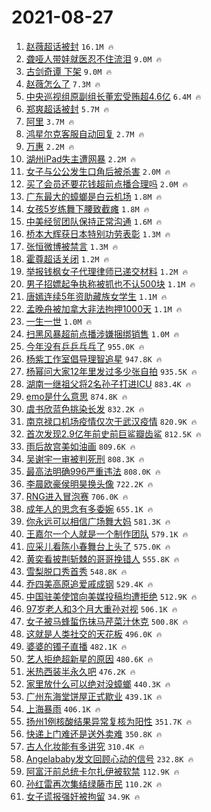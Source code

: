 # 2021-08-27

1. [赵薇超话被封](https://s.weibo.com/weibo?q=%E8%B5%B5%E8%96%87%E8%B6%85%E8%AF%9D%E8%A2%AB%E5%B0%81&Refer=top) `16.1M 🔥`
1. [聋哑人带娃就医忍不住流泪](https://s.weibo.com/weibo?q=%23%E8%81%8B%E5%93%91%E4%BA%BA%E5%B8%A6%E5%A8%83%E5%B0%B1%E5%8C%BB%E5%BF%8D%E4%B8%8D%E4%BD%8F%E6%B5%81%E6%B3%AA%23&Refer=top) `9.0M 🔥`
1. [古剑奇谭 下架](https://s.weibo.com/weibo?q=%E5%8F%A4%E5%89%91%E5%A5%87%E8%B0%AD%20%E4%B8%8B%E6%9E%B6&Refer=top) `9.0M 🔥`
1. [赵薇怎么了](https://s.weibo.com/weibo?q=%E8%B5%B5%E8%96%87%E6%80%8E%E4%B9%88%E4%BA%86&Refer=top) `7.3M 🔥`
1. [中央巡视组原副组长董宏受贿超4.6亿](https://s.weibo.com/weibo?q=%23%E4%B8%AD%E5%A4%AE%E5%B7%A1%E8%A7%86%E7%BB%84%E5%8E%9F%E5%89%AF%E7%BB%84%E9%95%BF%E8%91%A3%E5%AE%8F%E5%8F%97%E8%B4%BF%E8%B6%854.6%E4%BA%BF%23&Refer=top) `6.4M 🔥`
1. [郑爽超话被封](https://s.weibo.com/weibo?q=%23%E9%83%91%E7%88%BD%E8%B6%85%E8%AF%9D%E8%A2%AB%E5%B0%81%23&Refer=top) `5.7M 🔥`
1. [阿里](https://s.weibo.com/weibo?q=%E9%98%BF%E9%87%8C&Refer=top) `3.7M 🔥`
1. [鸿星尔克客服自动回复](https://s.weibo.com/weibo?q=%23%E9%B8%BF%E6%98%9F%E5%B0%94%E5%85%8B%E5%AE%A2%E6%9C%8D%E8%87%AA%E5%8A%A8%E5%9B%9E%E5%A4%8D%23&Refer=top) `2.7M 🔥`
1. [万惠](https://s.weibo.com/weibo?q=%E4%B8%87%E6%83%A0&Refer=top) `2.2M 🔥`
1. [湖州iPad失主遭网暴](https://s.weibo.com/weibo?q=%23%E6%B9%96%E5%B7%9EiPad%E5%A4%B1%E4%B8%BB%E9%81%AD%E7%BD%91%E6%9A%B4%23&Refer=top) `2.2M 🔥`
1. [女子与公公发生口角后被杀害](https://s.weibo.com/weibo?q=%23%E5%A5%B3%E5%AD%90%E4%B8%8E%E5%85%AC%E5%85%AC%E5%8F%91%E7%94%9F%E5%8F%A3%E8%A7%92%E5%90%8E%E8%A2%AB%E6%9D%80%E5%AE%B3%23&Refer=top) `2.0M 🔥`
1. [买了会员还要花钱超前点播合理吗](https://s.weibo.com/weibo?q=%23%E4%B9%B0%E4%BA%86%E4%BC%9A%E5%91%98%E8%BF%98%E8%A6%81%E8%8A%B1%E9%92%B1%E8%B6%85%E5%89%8D%E7%82%B9%E6%92%AD%E5%90%88%E7%90%86%E5%90%97%23&Refer=top) `2.0M 🔥`
1. [广东最大的蟑螂是白云机场](https://s.weibo.com/weibo?q=%23%E5%B9%BF%E4%B8%9C%E6%9C%80%E5%A4%A7%E7%9A%84%E8%9F%91%E8%9E%82%E6%98%AF%E7%99%BD%E4%BA%91%E6%9C%BA%E5%9C%BA%23&Refer=top) `1.8M 🔥`
1. [女孩5岁练舞下腰致截瘫](https://s.weibo.com/weibo?q=%E5%A5%B3%E5%AD%A95%E5%B2%81%E7%BB%83%E8%88%9E%E4%B8%8B%E8%85%B0%E8%87%B4%E6%88%AA%E7%98%AB&Refer=top) `1.8M 🔥`
1. [中美经贸团队保持正常沟通](https://s.weibo.com/weibo?q=%E4%B8%AD%E7%BE%8E%E7%BB%8F%E8%B4%B8%E5%9B%A2%E9%98%9F%E4%BF%9D%E6%8C%81%E6%AD%A3%E5%B8%B8%E6%B2%9F%E9%80%9A&Refer=top) `1.6M 🔥`
1. [桥本大辉获日本特别功劳表彰](https://s.weibo.com/weibo?q=%23%E6%A1%A5%E6%9C%AC%E5%A4%A7%E8%BE%89%E8%8E%B7%E6%97%A5%E6%9C%AC%E7%89%B9%E5%88%AB%E5%8A%9F%E5%8A%B3%E8%A1%A8%E5%BD%B0%23&Refer=top) `1.3M 🔥`
1. [张恒微博被禁言](https://s.weibo.com/weibo?q=%23%E5%BC%A0%E6%81%92%E5%BE%AE%E5%8D%9A%E8%A2%AB%E7%A6%81%E8%A8%80%23&Refer=top) `1.3M 🔥`
1. [霍尊超话关闭](https://s.weibo.com/weibo?q=%E9%9C%8D%E5%B0%8A%E8%B6%85%E8%AF%9D%E5%85%B3%E9%97%AD&Refer=top) `1.2M 🔥`
1. [举报钱枫女子代理律师已递交材料](https://s.weibo.com/weibo?q=%23%E4%B8%BE%E6%8A%A5%E9%92%B1%E6%9E%AB%E5%A5%B3%E5%AD%90%E4%BB%A3%E7%90%86%E5%BE%8B%E5%B8%88%E5%B7%B2%E9%80%92%E4%BA%A4%E6%9D%90%E6%96%99%23&Refer=top) `1.2M 🔥`
1. [男子招嫖起争执称被抓也不认500块](https://s.weibo.com/weibo?q=%23%E7%94%B7%E5%AD%90%E6%8B%9B%E5%AB%96%E8%B5%B7%E4%BA%89%E6%89%A7%E7%A7%B0%E8%A2%AB%E6%8A%93%E4%B9%9F%E4%B8%8D%E8%AE%A4500%E5%9D%97%23&Refer=top) `1.1M 🔥`
1. [唐嫣连续5年资助藏族女学生](https://s.weibo.com/weibo?q=%23%E5%94%90%E5%AB%A3%E8%BF%9E%E7%BB%AD5%E5%B9%B4%E8%B5%84%E5%8A%A9%E8%97%8F%E6%97%8F%E5%A5%B3%E5%AD%A6%E7%94%9F%23&Refer=top) `1.1M 🔥`
1. [孟晚舟被加拿大非法拘押1000天](https://s.weibo.com/weibo?q=%23%E5%AD%9F%E6%99%9A%E8%88%9F%E8%A2%AB%E5%8A%A0%E6%8B%BF%E5%A4%A7%E9%9D%9E%E6%B3%95%E6%8B%98%E6%8A%BC1000%E5%A4%A9%23&Refer=top) `1.1M 🔥`
1. [一生一世](https://s.weibo.com/weibo?q=%E4%B8%80%E7%94%9F%E4%B8%80%E4%B8%96&Refer=top) `1.0M 🔥`
1. [扫黑风暴超前点播涉嫌捆绑销售](https://s.weibo.com/weibo?q=%23%E6%89%AB%E9%BB%91%E9%A3%8E%E6%9A%B4%E8%B6%85%E5%89%8D%E7%82%B9%E6%92%AD%E6%B6%89%E5%AB%8C%E6%8D%86%E7%BB%91%E9%94%80%E5%94%AE%23&Refer=top) `1.0M 🔥`
1. [今年没有乒乒乓乓了](https://s.weibo.com/weibo?q=%23%E4%BB%8A%E5%B9%B4%E6%B2%A1%E6%9C%89%E4%B9%92%E4%B9%92%E4%B9%93%E4%B9%93%E4%BA%86%23&Refer=top) `955.0K 🔥`
1. [杨紫工作室倡导理智追星](https://s.weibo.com/weibo?q=%23%E6%9D%A8%E7%B4%AB%E5%B7%A5%E4%BD%9C%E5%AE%A4%E5%80%A1%E5%AF%BC%E7%90%86%E6%99%BA%E8%BF%BD%E6%98%9F%23&Refer=top) `947.8K 🔥`
1. [杨幂问大家12年里发过多少张自拍](https://s.weibo.com/weibo?q=%23%E6%9D%A8%E5%B9%82%E9%97%AE%E5%A4%A7%E5%AE%B612%E5%B9%B4%E9%87%8C%E5%8F%91%E8%BF%87%E5%A4%9A%E5%B0%91%E5%BC%A0%E8%87%AA%E6%8B%8D%23&Refer=top) `935.5K 🔥`
1. [湖南一继祖父将2名孙子打进ICU](https://s.weibo.com/weibo?q=%23%E6%B9%96%E5%8D%97%E4%B8%80%E7%BB%A7%E7%A5%96%E7%88%B6%E5%B0%862%E5%90%8D%E5%AD%99%E5%AD%90%E6%89%93%E8%BF%9BICU%23&Refer=top) `883.4K 🔥`
1. [emo是什么意思](https://s.weibo.com/weibo?q=%23emo%E6%98%AF%E4%BB%80%E4%B9%88%E6%84%8F%E6%80%9D%23&Refer=top) `874.8K 🔥`
1. [虞书欣蓝色挑染长发](https://s.weibo.com/weibo?q=%23%E8%99%9E%E4%B9%A6%E6%AC%A3%E8%93%9D%E8%89%B2%E6%8C%91%E6%9F%93%E9%95%BF%E5%8F%91%23&Refer=top) `832.2K 🔥`
1. [南京禄口机场疫情仅次于武汉疫情](https://s.weibo.com/weibo?q=%E5%8D%97%E4%BA%AC%E7%A6%84%E5%8F%A3%E6%9C%BA%E5%9C%BA%E7%96%AB%E6%83%85%E4%BB%85%E6%AC%A1%E4%BA%8E%E6%AD%A6%E6%B1%89%E7%96%AB%E6%83%85&Refer=top) `820.9K 🔥`
1. [首次发现2.9亿年前史前巨鲨瓣齿鲨](https://s.weibo.com/weibo?q=%23%E9%A6%96%E6%AC%A1%E5%8F%91%E7%8E%B02.9%E4%BA%BF%E5%B9%B4%E5%89%8D%E5%8F%B2%E5%89%8D%E5%B7%A8%E9%B2%A8%E7%93%A3%E9%BD%BF%E9%B2%A8%23&Refer=top) `812.5K 🔥`
1. [雨后故宫美如油画](https://s.weibo.com/weibo?q=%23%E9%9B%A8%E5%90%8E%E6%95%85%E5%AE%AB%E7%BE%8E%E5%A6%82%E6%B2%B9%E7%94%BB%23&Refer=top) `809.6K 🔥`
1. [吴谢宇一审被判死刑](https://s.weibo.com/weibo?q=%23%E5%90%B4%E8%B0%A2%E5%AE%87%E4%B8%80%E5%AE%A1%E8%A2%AB%E5%88%A4%E6%AD%BB%E5%88%91%23&Refer=top) `808.3K 🔥`
1. [最高法明确996严重违法](https://s.weibo.com/weibo?q=%23%E6%9C%80%E9%AB%98%E6%B3%95%E6%98%8E%E7%A1%AE996%E4%B8%A5%E9%87%8D%E8%BF%9D%E6%B3%95%23&Refer=top) `808.0K 🔥`
1. [李晨欧豪侯明昊换头像](https://s.weibo.com/weibo?q=%23%E6%9D%8E%E6%99%A8%E6%AC%A7%E8%B1%AA%E4%BE%AF%E6%98%8E%E6%98%8A%E6%8D%A2%E5%A4%B4%E5%83%8F%23&Refer=top) `722.2K 🔥`
1. [RNG进入冒泡赛](https://s.weibo.com/weibo?q=%23RNG%E8%BF%9B%E5%85%A5%E5%86%92%E6%B3%A1%E8%B5%9B%23&Refer=top) `706.0K 🔥`
1. [成年人的思念有多委婉](https://s.weibo.com/weibo?q=%23%E6%88%90%E5%B9%B4%E4%BA%BA%E7%9A%84%E6%80%9D%E5%BF%B5%E6%9C%89%E5%A4%9A%E5%A7%94%E5%A9%89%23&Refer=top) `655.1K 🔥`
1. [你永远可以相信广场舞大妈](https://s.weibo.com/weibo?q=%23%E4%BD%A0%E6%B0%B8%E8%BF%9C%E5%8F%AF%E4%BB%A5%E7%9B%B8%E4%BF%A1%E5%B9%BF%E5%9C%BA%E8%88%9E%E5%A4%A7%E5%A6%88%23&Refer=top) `581.3K 🔥`
1. [王嘉尔一个人就是一个制作团队](https://s.weibo.com/weibo?q=%23%E7%8E%8B%E5%98%89%E5%B0%94%E4%B8%80%E4%B8%AA%E4%BA%BA%E5%B0%B1%E6%98%AF%E4%B8%80%E4%B8%AA%E5%88%B6%E4%BD%9C%E5%9B%A2%E9%98%9F%23&Refer=top) `579.1K 🔥`
1. [应采儿看陈小春舞台上头了](https://s.weibo.com/weibo?q=%23%E5%BA%94%E9%87%87%E5%84%BF%E7%9C%8B%E9%99%88%E5%B0%8F%E6%98%A5%E8%88%9E%E5%8F%B0%E4%B8%8A%E5%A4%B4%E4%BA%86%23&Refer=top) `575.0K 🔥`
1. [黄奕看披荆斩棘的哥哥挽错人](https://s.weibo.com/weibo?q=%23%E9%BB%84%E5%A5%95%E7%9C%8B%E6%8A%AB%E8%8D%86%E6%96%A9%E6%A3%98%E7%9A%84%E5%93%A5%E5%93%A5%E6%8C%BD%E9%94%99%E4%BA%BA%23&Refer=top) `555.8K 🔥`
1. [雪梨脱口秀首秀](https://s.weibo.com/weibo?q=%23%E9%9B%AA%E6%A2%A8%E8%84%B1%E5%8F%A3%E7%A7%80%E9%A6%96%E7%A7%80%23&Refer=top) `548.8K 🔥`
1. [乔四美高原追爱戚成钢](https://s.weibo.com/weibo?q=%23%E4%B9%94%E5%9B%9B%E7%BE%8E%E9%AB%98%E5%8E%9F%E8%BF%BD%E7%88%B1%E6%88%9A%E6%88%90%E9%92%A2%23&Refer=top) `529.4K 🔥`
1. [中国驻美使馆向美媒投稿均遭拒绝](https://s.weibo.com/weibo?q=%23%E4%B8%AD%E5%9B%BD%E9%A9%BB%E7%BE%8E%E4%BD%BF%E9%A6%86%E5%90%91%E7%BE%8E%E5%AA%92%E6%8A%95%E7%A8%BF%E5%9D%87%E9%81%AD%E6%8B%92%E7%BB%9D%23&Refer=top) `512.9K 🔥`
1. [97岁老人和3个月大重孙对视](https://s.weibo.com/weibo?q=%2397%E5%B2%81%E8%80%81%E4%BA%BA%E5%92%8C3%E4%B8%AA%E6%9C%88%E5%A4%A7%E9%87%8D%E5%AD%99%E5%AF%B9%E8%A7%86%23&Refer=top) `506.1K 🔥`
1. [女子被马蜂蜇伤抹马芹菜汁休克](https://s.weibo.com/weibo?q=%23%E5%A5%B3%E5%AD%90%E8%A2%AB%E9%A9%AC%E8%9C%82%E8%9C%87%E4%BC%A4%E6%8A%B9%E9%A9%AC%E8%8A%B9%E8%8F%9C%E6%B1%81%E4%BC%91%E5%85%8B%23&Refer=top) `500.8K 🔥`
1. [这就是人类社交的天花板](https://s.weibo.com/weibo?q=%23%E8%BF%99%E5%B0%B1%E6%98%AF%E4%BA%BA%E7%B1%BB%E7%A4%BE%E4%BA%A4%E7%9A%84%E5%A4%A9%E8%8A%B1%E6%9D%BF%23&Refer=top) `496.0K 🔥`
1. [婆婆的镯子直播](https://s.weibo.com/weibo?q=%23%E5%A9%86%E5%A9%86%E7%9A%84%E9%95%AF%E5%AD%90%E7%9B%B4%E6%92%AD%23&Refer=top) `482.1K 🔥`
1. [艺人拒绝超新星的原因](https://s.weibo.com/weibo?q=%23%E8%89%BA%E4%BA%BA%E6%8B%92%E7%BB%9D%E8%B6%85%E6%96%B0%E6%98%9F%E7%9A%84%E5%8E%9F%E5%9B%A0%23&Refer=top) `480.6K 🔥`
1. [米热西装半永久吧](https://s.weibo.com/weibo?q=%23%E7%B1%B3%E7%83%AD%E8%A5%BF%E8%A3%85%E5%8D%8A%E6%B0%B8%E4%B9%85%E5%90%A7%23&Refer=top) `476.2K 🔥`
1. [家里放什么可以绝对没蟑螂](https://s.weibo.com/weibo?q=%23%E5%AE%B6%E9%87%8C%E6%94%BE%E4%BB%80%E4%B9%88%E5%8F%AF%E4%BB%A5%E7%BB%9D%E5%AF%B9%E6%B2%A1%E8%9F%91%E8%9E%82%23&Refer=top) `440.3K 🔥`
1. [广州东海堂饼屋正式歇业](https://s.weibo.com/weibo?q=%23%E5%B9%BF%E5%B7%9E%E4%B8%9C%E6%B5%B7%E5%A0%82%E9%A5%BC%E5%B1%8B%E6%AD%A3%E5%BC%8F%E6%AD%87%E4%B8%9A%23&Refer=top) `439.1K 🔥`
1. [上海暴雨](https://s.weibo.com/weibo?q=%23%E4%B8%8A%E6%B5%B7%E6%9A%B4%E9%9B%A8%23&Refer=top) `406.1K 🔥`
1. [扬州1例核酸结果异常复核为阳性](https://s.weibo.com/weibo?q=%23%E6%89%AC%E5%B7%9E1%E4%BE%8B%E6%A0%B8%E9%85%B8%E7%BB%93%E6%9E%9C%E5%BC%82%E5%B8%B8%E5%A4%8D%E6%A0%B8%E4%B8%BA%E9%98%B3%E6%80%A7%23&Refer=top) `351.7K 🔥`
1. [快递上门难还是送外卖难](https://s.weibo.com/weibo?q=%23%E5%BF%AB%E9%80%92%E4%B8%8A%E9%97%A8%E9%9A%BE%E8%BF%98%E6%98%AF%E9%80%81%E5%A4%96%E5%8D%96%E9%9A%BE%23&Refer=top) `350.8K 🔥`
1. [古人化妆能有多讲究](https://s.weibo.com/weibo?q=%23%E5%8F%A4%E4%BA%BA%E5%8C%96%E5%A6%86%E8%83%BD%E6%9C%89%E5%A4%9A%E8%AE%B2%E7%A9%B6%23&Refer=top) `310.4K 🔥`
1. [Angelababy发文回顾心动的信号](https://s.weibo.com/weibo?q=%23Angelababy%E5%8F%91%E6%96%87%E5%9B%9E%E9%A1%BE%E5%BF%83%E5%8A%A8%E7%9A%84%E4%BF%A1%E5%8F%B7%23&Refer=top) `232.8K 🔥`
1. [阿富汗前总统卡尔扎伊被软禁](https://s.weibo.com/weibo?q=%23%E9%98%BF%E5%AF%8C%E6%B1%97%E5%89%8D%E6%80%BB%E7%BB%9F%E5%8D%A1%E5%B0%94%E6%89%8E%E4%BC%8A%E8%A2%AB%E8%BD%AF%E7%A6%81%23&Refer=top) `112.9K 🔥`
1. [孙红雷再次集结绿藤市民](https://s.weibo.com/weibo?q=%23%E5%AD%99%E7%BA%A2%E9%9B%B7%E5%86%8D%E6%AC%A1%E9%9B%86%E7%BB%93%E7%BB%BF%E8%97%A4%E5%B8%82%E6%B0%91%23&Refer=top) `110.2K 🔥`
1. [女子谎报强奸被拘留](https://s.weibo.com/weibo?q=%23%E5%A5%B3%E5%AD%90%E8%B0%8E%E6%8A%A5%E5%BC%BA%E5%A5%B8%E8%A2%AB%E6%8B%98%E7%95%99%23&Refer=top) `34.9K 🔥`
